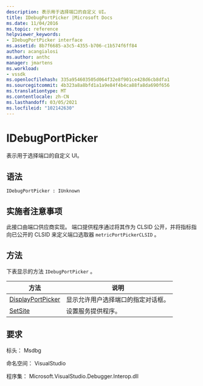 ```yaml
---
description: 表示用于选择端口的自定义 UI。
title: IDebugPortPicker |Microsoft Docs
ms.date: 11/04/2016
ms.topic: reference
helpviewer_keywords:
- IDebugPortPicker interface
ms.assetid: 8b7f6685-a3c5-4355-b706-c1b574f6ff84
author: acangialosi
ms.author: anthc
manager: jmartens
ms.workload:
- vssdk
ms.openlocfilehash: 335a954603505d064f32e8f901ce428d6cb8dfa1
ms.sourcegitcommit: 4b323a8a8bfd1a1a9e84f4b4ca88fa8da690f656
ms.translationtype: MT
ms.contentlocale: zh-CN
ms.lasthandoff: 03/05/2021
ms.locfileid: "102142630"
---
```

# <a name="idebugportpicker"></a>IDebugPortPicker
表示用于选择端口的自定义 UI。

## <a name="syntax"></a>语法

```
IDebugPortPicker : IUnknown
```

## <a name="notes-for-implementers"></a>实施者注意事项
 此接口由端口供应商实现。 端口提供程序通过将其作为 CLSID 公开，并将指标指向已公开的 CLSID 来定义端口选取器 `metricPortPickerCLSID` 。

## <a name="methods"></a>方法
 下表显示的方法 `IDebugPortPicker` 。

|方法|说明|
|------------|-----------------|
|[DisplayPortPicker](../../../extensibility/debugger/reference/idebugportpicker-displayportpicker.md)|显示允许用户选择端口的指定对话框。|
|[SetSite](../../../extensibility/debugger/reference/idebugportpicker-setsite.md)|设置服务提供程序。|

## <a name="requirements"></a>要求
 标头： Msdbg

 命名空间： VisualStudio

 程序集： Microsoft.VisualStudio.Debugger.Interop.dll
